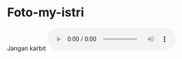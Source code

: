 # Foto-my-istri
Jangan karbit
<audio controls>
 <source src="https://c.termai.cc/a59/3SWz.mp3">
 </audio>
 
